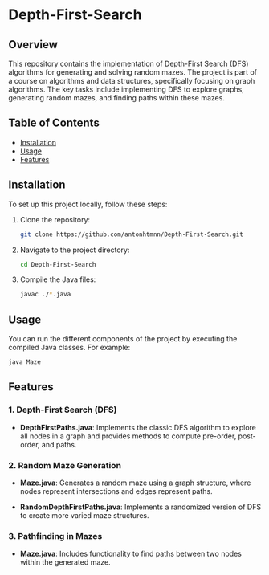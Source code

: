 # Depth-First-Search

## Overview

This repository contains the implementation of Depth-First Search (DFS) algorithms for generating and solving random mazes. The project is part of a course on algorithms and data structures, specifically focusing on graph algorithms. The key tasks include implementing DFS to explore graphs, generating random mazes, and finding paths within these mazes.

## Table of Contents

- [Installation](#installation)
- [Usage](#usage)
- [Features](#features)


## Installation

To set up this project locally, follow these steps:

1. Clone the repository:

   ```bash
   git clone https://github.com/antonhtmnn/Depth-First-Search.git
   ```
   
2. Navigate to the project directory:

   ```bash
   cd Depth-First-Search
   ```

3. Compile the Java files:

   ```bash
   javac ./*.java
   ```

## Usage

You can run the different components of the project by executing the compiled Java classes. For example:

```bash
java Maze
```

## Features

### 1. Depth-First Search (DFS)

- **DepthFirstPaths.java**: Implements the classic DFS algorithm to explore all nodes in a graph and provides methods to compute pre-order, post-order, and paths.

### 2. Random Maze Generation

- **Maze.java**: Generates a random maze using a graph structure, where nodes represent intersections and edges represent paths.

- **RandomDepthFirstPaths.java**: Implements a randomized version of DFS to create more varied maze structures.

### 3. Pathfinding in Mazes

- **Maze.java**: Includes functionality to find paths between two nodes within the generated maze.
